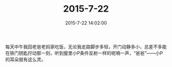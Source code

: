 ﻿---
title: "2015-7-22"
date: 2015-7-22 14:02:00
tags: 文字
categories: 爸爸
---
每天中午我回老爸老妈家吃饭，无论我走路脚步多轻，开门动静多小，总差不多能在铁门钥匙拧动那一刻，听到屋里小P条件反射一样的呢喃一声，“爸爸”——小P的耳朵就有这么灵。